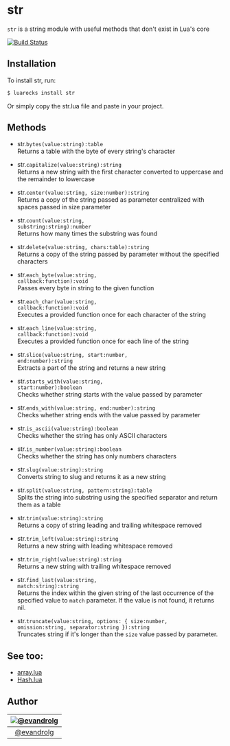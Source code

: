 # str
<code>str</code> is a string module with useful methods that don't exist in Lua's core

[![Build
Status](https://travis-ci.org/EvandroLG/str.svg?branch=master)](https://travis-ci.org/EvandroLG/str)

## Installation
To install str, run:
```sh
$ luarocks install str
```
Or simply copy the str.lua file and paste in your project.

## Methods
* str.<code>bytes(value:string):table</code><br />
Returns a table with the byte of every string's character

* str.<code>capitalize(value:string):string</code><br />
Returns a new string with the first character converted to uppercase and the remainder to lowercase

* str.<code>center(value:string, size:number):string</code><br />
Returns a copy of the string passed as parameter centralized with spaces passed in size parameter

* str.<code>count(value:string, substring:string):number</code><br />
Returns how many times the substring was found

* str.<code>delete(value:string, chars:table):string</code><br />
Returns a copy of the string passed by parameter without the specified characters

* str.<code>each_byte(value:string, callback:function):void</code><br />
Passes every byte in string to the given function

* str.<code>each_char(value:string, callback:function):void</code><br />
Executes a provided function once for each character of the string

* str.<code>each_line(value:string, callback:function):void</code><br />
Executes a provided function once for each line of the string

* str.<code>slice(value:string, start:number, end:number):string</code><br />
Extracts a part of the string and returns a new string

* str.<code>starts_with(value:string, start:number):boolean</code><br />
Checks whether string starts with the value passed by parameter

* str.<code>ends_with(value:string, end:number):string</code><br />
Checks whether string ends with the value passed by parameter

* str.<code>is_ascii(value:string):boolean</code><br />
Checks whether the string has only ASCII characters

* str.<code>is_number(value:string):boolean</code><br />
Checks whether the string has only numbers characters

* str.<code>slug(value:string):string</code><br />
Converts string to slug and returns it as a new string

* str.<code>split(value:string, pattern:string):table</code><br />
Splits the string into substring using the specified separator and return them as a table

* str.<code>trim(value:string):string</code><br />
Returns a copy of string leading and trailing whitespace removed

* str.<code>trim_left(value:string):string</code><br />
Returns a new string with leading whitespace removed

* str.<code>trim_right(value:string):string</code><br />
Returns a new string with trailing whitespace removed

* str.<code>find_last(value:string, match:string):string</code><br />
Returns the index within the given string of the last occurrence of the specified value to `match` parameter. If the value is not found, it returns nil.

* str.<code>truncate(value:string, options: { size:number, omission:string, separator:string }):string</code><br />
Truncates string if it's longer than the `size` value passed by parameter.

## See too:
* [array.lua](http://www.github.com/evandrolg/array.lua)
* [Hash.lua](https://github.com/EvandroLG/Hash.lua)

## Author
|[![@evandrolg](https://avatars3.githubusercontent.com/u/444054?v=3&amp;s=96)](https://twitter.com/evandrolg)|
|:---:|
|[@evandrolg](http://www.twitter.com/evandrolg)|

